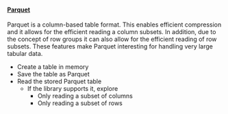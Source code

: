 <h4 id=parquet><a href=#act_ref>Parquet</a></h4>

Parquet is a column-based table format. This enables efficient compression and it allows for the efficient reading a column subsets. In addition, due to the concept of row groups it can also allow for the efficient reading of row subsets. These features make Parquet interesting for handling very large tabular data.

- Create a table in memory
- Save the table as Parquet
- Read the stored Parquet table
    - If the library supports it, explore
        - Only reading a subset of columns
        - Only reading a subset of rows
